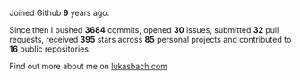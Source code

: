 Joined Github **9** years ago.

Since then I pushed **3684** commits, opened **30** issues, submitted **32** pull requests, received **395** stars across **85** personal projects and contributed to **16** public repositories.

Find out more about me on [lukasbach.com](https://lukasbach.com)
